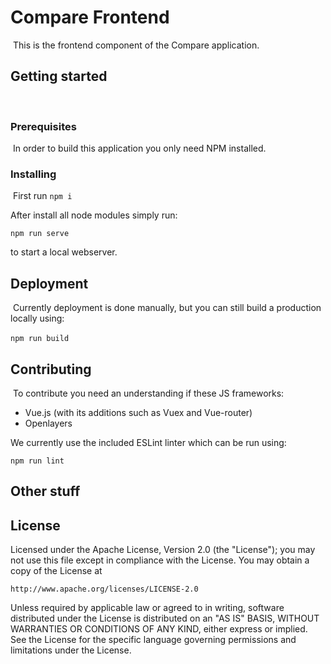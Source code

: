 # Compare Frontend
​
This is the frontend component of the Compare application.
​
## Getting started
​
### Prerequisites
​
In order to build this application you only need NPM installed.
​
### Installing
​
First run ```npm i```

After install all node modules simply run:

```npm run serve```

to start a local webserver.
​
## Deployment
​
Currently deployment is done manually, but you can still build a production locally using:

```npm run build```
​
## Contributing
​
​To contribute you need an understanding if these JS frameworks:

- Vue.js (with its additions such as Vuex and Vue-router)
- Openlayers

We currently use the included ESLint linter which can be run using:

```npm run lint```


## Other stuff

## License

Licensed under the Apache License, Version 2.0 (the "License");
you may not use this file except in compliance with the License.
You may obtain a copy of the License at

    http://www.apache.org/licenses/LICENSE-2.0

Unless required by applicable law or agreed to in writing, software
distributed under the License is distributed on an "AS IS" BASIS,
WITHOUT WARRANTIES OR CONDITIONS OF ANY KIND, either express or implied.
See the License for the specific language governing permissions and
limitations under the License.
